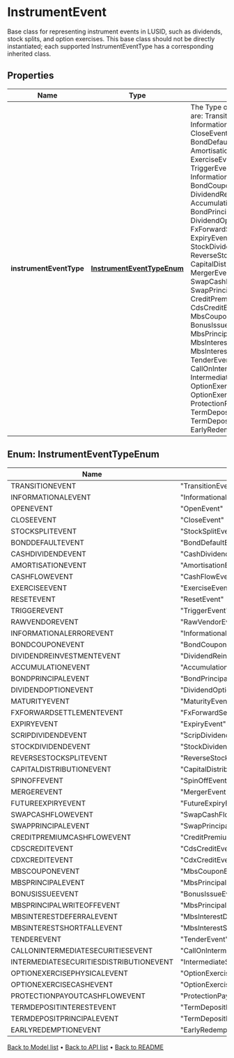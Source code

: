 

# InstrumentEvent

Base class for representing instrument events in LUSID, such as dividends, stock splits, and option exercises.  This base class should not be directly instantiated; each supported InstrumentEventType has a corresponding inherited class.

## Properties

| Name | Type | Description | Notes |
|------------ | ------------- | ------------- | -------------|
|**instrumentEventType** | [**InstrumentEventTypeEnum**](#InstrumentEventTypeEnum) | The Type of Event. The available values are: TransitionEvent, InformationalEvent, OpenEvent, CloseEvent, StockSplitEvent, BondDefaultEvent, CashDividendEvent, AmortisationEvent, CashFlowEvent, ExerciseEvent, ResetEvent, TriggerEvent, RawVendorEvent, InformationalErrorEvent, BondCouponEvent, DividendReinvestmentEvent, AccumulationEvent, BondPrincipalEvent, DividendOptionEvent, MaturityEvent, FxForwardSettlementEvent, ExpiryEvent, ScripDividendEvent, StockDividendEvent, ReverseStockSplitEvent, CapitalDistributionEvent, SpinOffEvent, MergerEvent, FutureExpiryEvent, SwapCashFlowEvent, SwapPrincipalEvent, CreditPremiumCashFlowEvent, CdsCreditEvent, CdxCreditEvent, MbsCouponEvent, MbsPrincipalEvent, BonusIssueEvent, MbsPrincipalWriteOffEvent, MbsInterestDeferralEvent, MbsInterestShortfallEvent, TenderEvent, CallOnIntermediateSecuritiesEvent, IntermediateSecuritiesDistributionEvent, OptionExercisePhysicalEvent, OptionExerciseCashEvent, ProtectionPayoutCashFlowEvent, TermDepositInterestEvent, TermDepositPrincipalEvent, EarlyRedemptionEvent |  |



## Enum: InstrumentEventTypeEnum

| Name | Value |
|---- | -----|
| TRANSITIONEVENT | &quot;TransitionEvent&quot; |
| INFORMATIONALEVENT | &quot;InformationalEvent&quot; |
| OPENEVENT | &quot;OpenEvent&quot; |
| CLOSEEVENT | &quot;CloseEvent&quot; |
| STOCKSPLITEVENT | &quot;StockSplitEvent&quot; |
| BONDDEFAULTEVENT | &quot;BondDefaultEvent&quot; |
| CASHDIVIDENDEVENT | &quot;CashDividendEvent&quot; |
| AMORTISATIONEVENT | &quot;AmortisationEvent&quot; |
| CASHFLOWEVENT | &quot;CashFlowEvent&quot; |
| EXERCISEEVENT | &quot;ExerciseEvent&quot; |
| RESETEVENT | &quot;ResetEvent&quot; |
| TRIGGEREVENT | &quot;TriggerEvent&quot; |
| RAWVENDOREVENT | &quot;RawVendorEvent&quot; |
| INFORMATIONALERROREVENT | &quot;InformationalErrorEvent&quot; |
| BONDCOUPONEVENT | &quot;BondCouponEvent&quot; |
| DIVIDENDREINVESTMENTEVENT | &quot;DividendReinvestmentEvent&quot; |
| ACCUMULATIONEVENT | &quot;AccumulationEvent&quot; |
| BONDPRINCIPALEVENT | &quot;BondPrincipalEvent&quot; |
| DIVIDENDOPTIONEVENT | &quot;DividendOptionEvent&quot; |
| MATURITYEVENT | &quot;MaturityEvent&quot; |
| FXFORWARDSETTLEMENTEVENT | &quot;FxForwardSettlementEvent&quot; |
| EXPIRYEVENT | &quot;ExpiryEvent&quot; |
| SCRIPDIVIDENDEVENT | &quot;ScripDividendEvent&quot; |
| STOCKDIVIDENDEVENT | &quot;StockDividendEvent&quot; |
| REVERSESTOCKSPLITEVENT | &quot;ReverseStockSplitEvent&quot; |
| CAPITALDISTRIBUTIONEVENT | &quot;CapitalDistributionEvent&quot; |
| SPINOFFEVENT | &quot;SpinOffEvent&quot; |
| MERGEREVENT | &quot;MergerEvent&quot; |
| FUTUREEXPIRYEVENT | &quot;FutureExpiryEvent&quot; |
| SWAPCASHFLOWEVENT | &quot;SwapCashFlowEvent&quot; |
| SWAPPRINCIPALEVENT | &quot;SwapPrincipalEvent&quot; |
| CREDITPREMIUMCASHFLOWEVENT | &quot;CreditPremiumCashFlowEvent&quot; |
| CDSCREDITEVENT | &quot;CdsCreditEvent&quot; |
| CDXCREDITEVENT | &quot;CdxCreditEvent&quot; |
| MBSCOUPONEVENT | &quot;MbsCouponEvent&quot; |
| MBSPRINCIPALEVENT | &quot;MbsPrincipalEvent&quot; |
| BONUSISSUEEVENT | &quot;BonusIssueEvent&quot; |
| MBSPRINCIPALWRITEOFFEVENT | &quot;MbsPrincipalWriteOffEvent&quot; |
| MBSINTERESTDEFERRALEVENT | &quot;MbsInterestDeferralEvent&quot; |
| MBSINTERESTSHORTFALLEVENT | &quot;MbsInterestShortfallEvent&quot; |
| TENDEREVENT | &quot;TenderEvent&quot; |
| CALLONINTERMEDIATESECURITIESEVENT | &quot;CallOnIntermediateSecuritiesEvent&quot; |
| INTERMEDIATESECURITIESDISTRIBUTIONEVENT | &quot;IntermediateSecuritiesDistributionEvent&quot; |
| OPTIONEXERCISEPHYSICALEVENT | &quot;OptionExercisePhysicalEvent&quot; |
| OPTIONEXERCISECASHEVENT | &quot;OptionExerciseCashEvent&quot; |
| PROTECTIONPAYOUTCASHFLOWEVENT | &quot;ProtectionPayoutCashFlowEvent&quot; |
| TERMDEPOSITINTERESTEVENT | &quot;TermDepositInterestEvent&quot; |
| TERMDEPOSITPRINCIPALEVENT | &quot;TermDepositPrincipalEvent&quot; |
| EARLYREDEMPTIONEVENT | &quot;EarlyRedemptionEvent&quot; |



[Back to Model list](../README.md#documentation-for-models) &#8226; [Back to API list](../README.md#documentation-for-api-endpoints) &#8226; [Back to README](../README.md)


